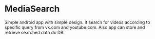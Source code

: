 MediaSearch
===========

Simple android app with simple design. 
It search for videos according to specific query from vk.com and youtube.com. 
Also app can store and retrieve searched data do DB.
